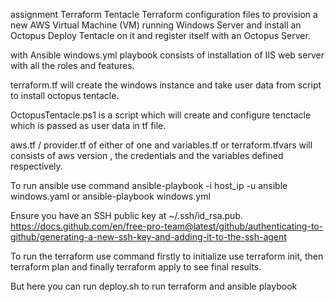 assignment
Terraform Tentacle Terraform configuration files to provision a new AWS Virtual Machine (VM) running Windows Server and install an Octopus Deploy Tentacle on it and register itself with an Octopus Server.

with Ansible windows.yml playbook consists of installation of IIS web server with all the roles and features.

terraform.tf will create the windows instance and take user data from script to install octopus tentacle.

OctopusTentacle.ps1 is a script which will create and configure tenctacle which is passed as user data in tf file.

aws.tf / provider.tf of either of one and variables.tf or terraform.tfvars will consists of aws version , the credentials and the variables defined respectively.

To run ansible use command ansible-playbook -i host_ip -u ansible windows.yaml or ansible-playbook windows.yml

Ensure you have an SSH public key at ~/.ssh/id_rsa.pub. https://docs.github.com/en/free-pro-team@latest/github/authenticating-to-github/generating-a-new-ssh-key-and-adding-it-to-the-ssh-agent

To run the terraform use command firstly to initialize use terraform init, then terraform plan and finally terraform apply to see final results.

But here you can run deploy.sh to run terraform and ansible playbook
